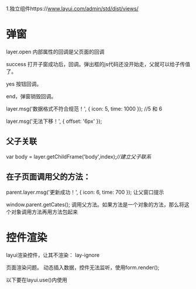 1.独立组件https://www.layui.com/admin/std/dist/views/

# 弹窗

layer.open 内部属性的回调是父页面的回调

success 打开子窗成功后，回调。弹出框的js代码还没开始走，父就可以给子传值了。

yes 按钮回调。

end，弹窗销毁回调。

layer.msg('数据格式不符合规范！', { icon: 5, time: 1000 });  //5 和 6

layer.msg('无法下移！', { offset: '6px' });

## 父子关联

var body = layer.getChildFrame('body',index);*//建立父子联系*

## 在子页面调用父的方法：

parent.layer.msg('更新成功！', { icon: 6, time: 700 }); 让父窗口提示

window.parent.getCates(); 调用父方法。如果方法是一个对象的方法，那么将这个对象调用方法再用方法包起来

# 控件渲染

layui渲染控件，让其不渲染： lay-ignore 

页面渲染问题。 动态插入数据，控件无法监听，使用form.render();

以下要在layui.use()内使用

